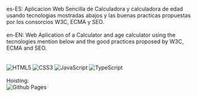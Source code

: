 es-ES: Aplicacion Web Sencilla de Calculadora y calculadora de edad usando tecnologias mostradas abajos y las buenas practicas propuestas por los consorcios W3C, ECMA y SEO.
<br>
<br>
en-EN: Web Aplication of a Calculator and age calculator using the tecnologies mention below and the good practices proposed by W3C, ECMA and SEO.
<br>
<br>
<br>
![HTML5](https://img.shields.io/badge/html5-%23E34F26.svg?style=for-the-badge&logo=html5&logoColor=white)
![CSS3](https://img.shields.io/badge/css3-%231572B6.svg?style=for-the-badge&logo=css3&logoColor=white)
![JavaScript](https://img.shields.io/badge/javascript-%23323330.svg?style=for-the-badge&logo=javascript&logoColor=%23F7DF1E)
![TypeScript](https://img.shields.io/badge/typescript-%23007ACC.svg?style=for-the-badge&logo=typescript&logoColor=white)
<br>
<br>
Hoisting: <br> ![Github Pages](https://img.shields.io/badge/github%20pages-121013?style=for-the-badge&logo=github&logoColor=white)
